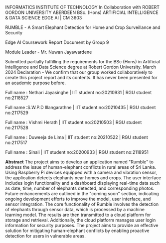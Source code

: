 INFORMATICS INSTITUTE OF TECHNOLOGY
In Collaboration with
ROBERT GORDON UNIVERSITY ABERDEEN
BSc. (Hons) ARTIFICIAL INTELLIGENCE & DATA SCIENCE 
EDGE AI | CM 3603 

RUMBLE - A Smart Elephant Detection for Home and Crop Surveillance and Security

Edge AI Coursework Report Document by Group 9                

Module Leader - Mr. Nuwan Jayawardene

Submitted partially fulfilling the requirements for the BSc (Hons) in Artificial Intelligence and Data Science degree at Robert Gordon University. March 2024 
Declaration - We confirm that our group worked collaboratively to create this project report and its contents. It has never been presented for an academic purpose before.

Full name : Nethari Jayasinghe | IIT student no:20210931 | RGU student no:2118527   

Full name :S.W.P.D Illangarathne | IIT student no:20210435 | RGU student no:2117529

Full name : Vishmi Herath | IIT student no:20210503 | RGU student no:2117528      

Full name : Duweeja de Lima | IIT student no:20210522 | RGU student no:2117517

Full name : Sinali | IIT student no:20200933 | RGU student no:2118951


**Abstract**
The project aims to develop an application named "Rumble" to address the issue of human-elephant conflicts in rural areas of Sri Lanka. Using Raspberry Pi devices equipped with a camera and vibration sensor, the application detects elephants near homes and crops. The user interface includes login functionality and a dashboard displaying real-time data such as date, time, number of elephants detected, and corresponding photos. Future enhancements are outlined in the "coming soon" section, indicating ongoing development efforts to improve the model, user interface, and sensor integration. The core functionality of Rumble involves the detection of elephants through sensor data, which is processed by a machine learning model. The results are then transmitted to a cloud platform for storage and retrieval. Additionally, the cloud platform manages user login information for security purposes. The project aims to provide an effective solution for mitigating human-elephant conflicts by enabling proactive detection for users in vulnerable areas.
